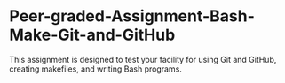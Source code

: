 # Peer-graded-Assignment-Bash-Make-Git-and-GitHub
This assignment is designed to test your facility for using Git and GitHub, creating makefiles, and writing Bash programs. 
